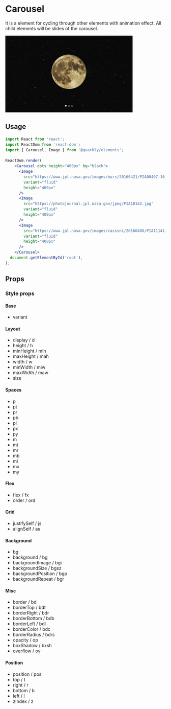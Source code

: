 # Carousel

It is a element for cycling through other elements with animation effect. All child elements will be slides of the carousel.

<img alt="carousel" src="src/carousel.png" width="400px">

## Usage

```jsx
import React from 'react';
import ReactDom from 'react-dom';
import { Carousel, Image } from '@quarkly/elements';

ReactDom.render(
    <Carousel dots height="400px" bg="black">
      <Image
        src="https://www.jpl.nasa.gov/images/mars/20160421/PIA00407-16.jpg"
        variant="fluid"
        height="400px"
      />
      <Image
        src="https://photojournal.jpl.nasa.gov/jpeg/PIA18182.jpg"
        variant="fluid"
        height="400px"
      />
      <Image
        src="https://www.jpl.nasa.gov/images/cassini/20160408/PIA11141-16.jpg"
        variant="fluid"
        height="400px"
      />
    </Carousel>
  document.getElementById('root'),
);
```

## Props

### Style props

#### Base

- variant

#### Layout

- display / d
- height / h
- minHeight / mih
- maxHeight / mah
- width / w
- minWidth / miw
- maxWidth / maw
- size

#### Spaces

- p
- pt
- pr
- pb
- pl
- px
- py
- m
- mt
- mr
- mb
- ml
- mx
- my

#### Flex

- flex / fx
- order / ord

#### Grid

- justifySelf / js
- alignSelf / as

#### Background

- bg
- background / bg
- backgroundImage / bgi
- backgroundSize / bgsz
- backgroundPosition / bgp
- backgroundRepeat / bgr

#### Misc

- border / bd
- borderTop / bdt
- borderRight / bdr
- borderBottom / bdb
- borderLeft / bdl
- borderColor / bdc
- borderRadius / bdrs
- opacity / op
- boxShadow / bxsh
- overflow / ov

#### Position

- position / pos
- top / t
- right / r
- bottom / b
- left / l
- zIndex / z
